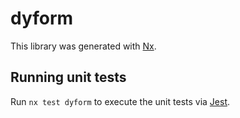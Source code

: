 # dyform

This library was generated with [Nx](https://nx.dev).

## Running unit tests

Run `nx test dyform` to execute the unit tests via [Jest](https://jestjs.io).
